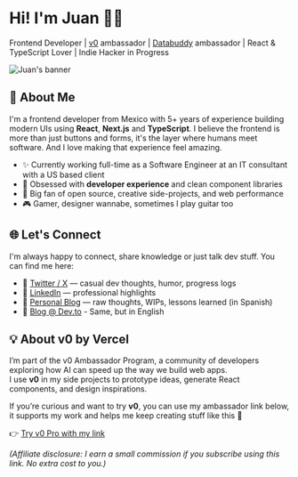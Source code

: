 # Hi! I'm Juan 👋🏻

Frontend Developer | [v0](https://v0.app/) ambassador | [Databuddy](https://www.databuddy.cc/) ambassador | React & TypeScript Lover | Indie Hacker in Progress

![Juan's banner](https://github.com/juandadev/juandadev/assets/38818606/0ffb37ab-36f3-469d-a6da-531c879fc142)

## 🚀 About Me

I'm a frontend developer from Mexico with 5+ years of experience building modern UIs using **React**, **Next.js** and **TypeScript**. I believe the frontend is more than just buttons and forms, it's the layer where humans meet software. And I love making that experience feel amazing.

- ✨ Currently working full-time as a Software Engineer at an IT consultant with a US based client
- 🧠 Obsessed with **developer experience** and clean component libraries
- 🧳 Big fan of open source, creative side-projects, and web performance
- 🎮 Gamer, designer wannabe, sometimes I play guitar too

## 🌐 Let's Connect

I'm always happy to connect, share knowledge or just talk dev stuff. You can find me here:

- 🧵 [Twitter / X](https://x.com/juandadotdev) — casual dev thoughts, humor, progress logs
- 👤 [LinkedIn](https://linkedin.com/in/juandadev) — professional highlights
- 📕 [Personal Blog](https://juanda.dev) — raw thoughts, WIPs, lessons learned (in Spanish)
- 📃 [Blog @ Dev.to](https://dev.to/juandadev) - Same, but in English

## 💡 About v0 by Vercel

I’m part of the v0 Ambassador Program, a community of developers exploring how AI can speed up the way we build web apps.  
I use **v0** in my side projects to prototype ideas, generate React components, and design inspirations.  

If you’re curious and want to try **v0**, you can use my ambassador link below, it supports my work and helps me keep creating stuff like this 🫶  

👉 [Try v0 Pro with my link](https://v0.dev?via=juan-daniel-martinez)

*(Affiliate disclosure: I earn a small commission if you subscribe using this link. No extra cost to you.)*
